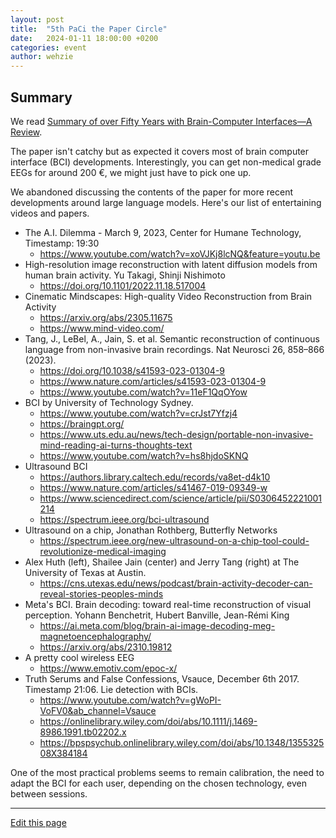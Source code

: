 ```yaml
---
layout: post
title:  "5th PaCi the Paper Circle"
date:   2024-01-11 18:00:00 +0200
categories: event
author: wehzie
---
```


## Summary

We read [Summary of over Fifty Years with Brain-Computer Interfaces—A Review](https://www.ncbi.nlm.nih.gov/pmc/articles/PMC7824107/).

The paper isn't catchy but as expected it covers most of brain computer interface (BCI) developments.
Interestingly, you can get non-medical grade EEGs for around 200 €, we might just have to pick one up.

We abandoned discussing the contents of the paper for more recent developments around large language models.
Here's our list of entertaining videos and papers.

- The A.I. Dilemma - March 9, 2023, Center for Humane Technology, Timestamp: 19:30
    - https://www.youtube.com/watch?v=xoVJKj8lcNQ&feature=youtu.be
- High-resolution image reconstruction with latent diffusion models from human brain activity. Yu Takagi, Shinji Nishimoto
	- https://doi.org/10.1101/2022.11.18.517004
- Cinematic Mindscapes: High-quality Video Reconstruction from Brain Activity
    - https://arxiv.org/abs/2305.11675
    - https://www.mind-video.com/
- Tang, J., LeBel, A., Jain, S. et al. Semantic reconstruction of continuous language from non-invasive brain recordings. Nat Neurosci 26, 858–866 (2023).
    - https://doi.org/10.1038/s41593-023-01304-9
    - https://www.nature.com/articles/s41593-023-01304-9
    - https://www.youtube.com/watch?v=11eF1QqOYow
- BCI by University of Technology Sydney.
    - https://www.youtube.com/watch?v=crJst7Yfzj4
    - https://braingpt.org/
    - https://www.uts.edu.au/news/tech-design/portable-non-invasive-mind-reading-ai-turns-thoughts-text
    - https://www.youtube.com/watch?v=hs8hjdoSKNQ
- Ultrasound BCI
    - https://authors.library.caltech.edu/records/va8et-d4k10
    - https://www.nature.com/articles/s41467-019-09349-w
    - https://www.sciencedirect.com/science/article/pii/S0306452221001214
    - https://spectrum.ieee.org/bci-ultrasound
- Ultrasound on a chip, Jonathan Rothberg, Butterfly Networks
    - https://spectrum.ieee.org/new-ultrasound-on-a-chip-tool-could-revolutionize-medical-imaging
- Alex Huth (left), Shailee Jain (center) and Jerry Tang (right) at The University of Texas at Austin.
    - https://cns.utexas.edu/news/podcast/brain-activity-decoder-can-reveal-stories-peoples-minds
- Meta's BCI. Brain decoding: toward real-time reconstruction of visual perception. Yohann Benchetrit, Hubert Banville, Jean-Rémi King
    - https://ai.meta.com/blog/brain-ai-image-decoding-meg-magnetoencephalography/
    - https://arxiv.org/abs/2310.19812
- A pretty cool wireless EEG
    - https://www.emotiv.com/epoc-x/
- Truth Serums and False Confessions, Vsauce, December 6th 2017. Timestamp 21:06. Lie detection with BCIs.
    - https://www.youtube.com/watch?v=gWoPI-VoFV0&ab_channel=Vsauce
    - https://onlinelibrary.wiley.com/doi/abs/10.1111/j.1469-8986.1991.tb02202.x
    - https://bpspsychub.onlinelibrary.wiley.com/doi/abs/10.1348/135532508X384184


One of the most practical problems seems to remain calibration, the need to adapt the BCI for each user, depending on the chosen technology, even between sessions.

---

[Edit this page]({{site.version_control_url}}{{page.relative_path}})
